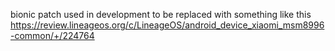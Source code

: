 bionic patch used in development
to be replaced with something like this
https://review.lineageos.org/c/LineageOS/android_device_xiaomi_msm8996-common/+/224764

